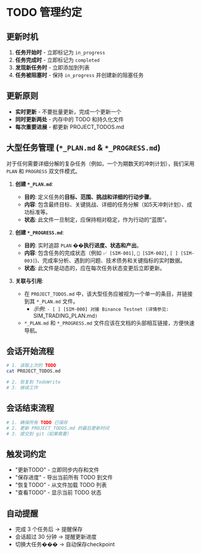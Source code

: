 # TODO 管理约定

## 更新时机
1. **任务开始时** - 立即标记为 `in_progress`
2. **任务完成时** - 立即标记为 `completed`
3. **发现新任务时** - 立即添加到列表
4. **任务被阻塞时** - 保持 `in_progress` 并创建新的阻塞任务

## 更新原则
- **实时更新** - 不要批量更新，完成一个更新一个
- **同时更新两处** - 内存中的 TODO 和持久化文件
- **每次重要进展** - 都更新 PROJECT_TODOS.md

## 大型任务管理 (`*_PLAN.md` & `*_PROGRESS.md`)
对于任何需要详细分解的复杂任务（例如，一个为期数天的冲刺计划），我们采用 `PLAN` 和 `PROGRESS` 双文件模式。

1.  **创建 `*_PLAN.md`**:
    - **目的**: 定义任务的**目标、范围、挑战和详细的行动步骤**。
    - **内容**: 包含最终目标、关键挑战、详细的任务分解（如5天冲刺计划）、成功标准等。
    - **状态**: 此文件一旦制定，应保持相对稳定，作为行动的“蓝图”。

2.  **创建 `*_PROGRESS.md`**:
    - **目的**: 实时追踪 `PLAN` ��**执行进度、状态和产出**。
    - **内容**: 包含任务的完成状态（例如 `✅ [SIM-001]`, `🚧 [SIM-002]`, `[ ] [SIM-003]`)、完成率分析、遇到的问题、技术债务和关键指标的实时数据。
    - **状态**: 此文件是动态的，应在每次任务状态变更后立即更新。

3.  **关联与引用**:
    - 在 `PROJECT_TODOS.md` 中，该大型任务应被视为一个单一的条目，并链接到其 `*_PLAN.md` 文件。
      - *示例*: `- [ ] [SIM-000] 对接 Binance Testnet (详情参见: `SIM_TRADING_PLAN.md`)`
    - `*_PLAN.md` 和 `*_PROGRESS.md` 文件应该在文档的头部相互链接，方便快速导航。

## 会话开始流程
```bash
# 1. 读取上次的 TODO
cat PROJECT_TODOS.md

# 2. 恢复到 TodoWrite
# 3. 继续工作
```

## 会话结束流程
```bash
# 1. 确保所有 TODO 已保存
# 2. 更新 PROJECT_TODOS.md 的最后更新时间
# 3. 提交到 git（如果需要）
```

## 触发词约定
- "更新TODO" - 立即同步内存和文件
- "保存进度" - 导出当前所有 TODO 到文件
- "恢复TODO" - 从文件加载 TODO 列表
- "查看TODO" - 显示当前 TODO 状态

## 自动提醒
- 完成 3 个任务后 → 提醒保存
- 会话超过 30 分钟 → 提醒更新进度
- 切换大任务��� → 自动保存checkpoint